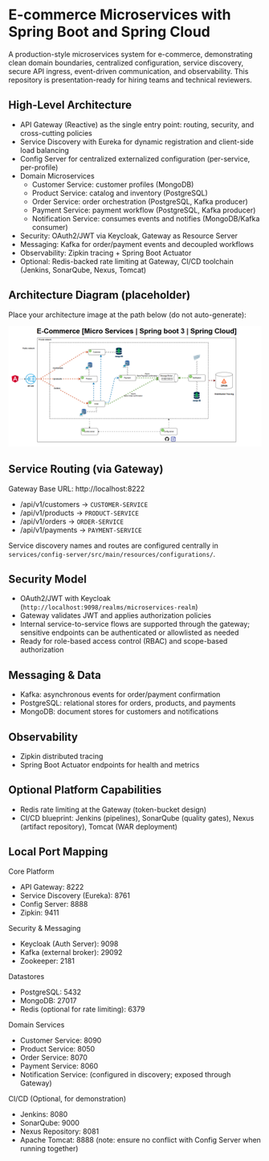 # E-commerce Microservices with Spring Boot and Spring Cloud

A production-style microservices system for e-commerce, demonstrating clean domain boundaries, centralized configuration, service discovery, secure API ingress, event-driven communication, and observability. This repository is presentation-ready for hiring teams and technical reviewers.

## High-Level Architecture

- API Gateway (Reactive) as the single entry point: routing, security, and cross-cutting policies
- Service Discovery with Eureka for dynamic registration and client-side load balancing
- Config Server for centralized externalized configuration (per-service, per-profile)
- Domain Microservices
  - Customer Service: customer profiles (MongoDB)
  - Product Service: catalog and inventory (PostgreSQL)
  - Order Service: order orchestration (PostgreSQL, Kafka producer)
  - Payment Service: payment workflow (PostgreSQL, Kafka producer)
  - Notification Service: consumes events and notifies (MongoDB/Kafka consumer)
- Security: OAuth2/JWT via Keycloak, Gateway as Resource Server
- Messaging: Kafka for order/payment events and decoupled workflows
- Observability: Zipkin tracing + Spring Boot Actuator
- Optional: Redis-backed rate limiting at Gateway, CI/CD toolchain (Jenkins, SonarQube, Nexus, Tomcat)

## Architecture Diagram (placeholder)

Place your architecture image at the path below (do not auto-generate):

![System Architecture](docs/image.png)

## Service Routing (via Gateway)

Gateway Base URL: http://localhost:8222

- /api/v1/customers → `CUSTOMER-SERVICE`
- /api/v1/products → `PRODUCT-SERVICE`
- /api/v1/orders → `ORDER-SERVICE`
- /api/v1/payments → `PAYMENT-SERVICE`

Service discovery names and routes are configured centrally in `services/config-server/src/main/resources/configurations/`.

## Security Model

- OAuth2/JWT with Keycloak (`http://localhost:9098/realms/microservices-realm`)
- Gateway validates JWT and applies authorization policies
- Internal service-to-service flows are supported through the gateway; sensitive endpoints can be authenticated or allowlisted as needed
- Ready for role-based access control (RBAC) and scope-based authorization

## Messaging & Data

- Kafka: asynchronous events for order/payment confirmation
- PostgreSQL: relational stores for orders, products, and payments
- MongoDB: document stores for customers and notifications

## Observability

- Zipkin distributed tracing
- Spring Boot Actuator endpoints for health and metrics

## Optional Platform Capabilities

- Redis rate limiting at the Gateway (token-bucket design)
- CI/CD blueprint: Jenkins (pipelines), SonarQube (quality gates), Nexus (artifact repository), Tomcat (WAR deployment)

## Local Port Mapping

Core Platform
- API Gateway: 8222
- Service Discovery (Eureka): 8761
- Config Server: 8888
- Zipkin: 9411

Security & Messaging
- Keycloak (Auth Server): 9098
- Kafka (external broker): 29092
- Zookeeper: 2181

Datastores
- PostgreSQL: 5432
- MongoDB: 27017
- Redis (optional for rate limiting): 6379

Domain Services
- Customer Service: 8090
- Product Service: 8050
- Order Service: 8070
- Payment Service: 8060
- Notification Service: (configured in discovery; exposed through Gateway)

CI/CD (Optional, for demonstration)
- Jenkins: 8080
- SonarQube: 9000
- Nexus Repository: 8081
- Apache Tomcat: 8888 (note: ensure no conflict with Config Server when running together)
